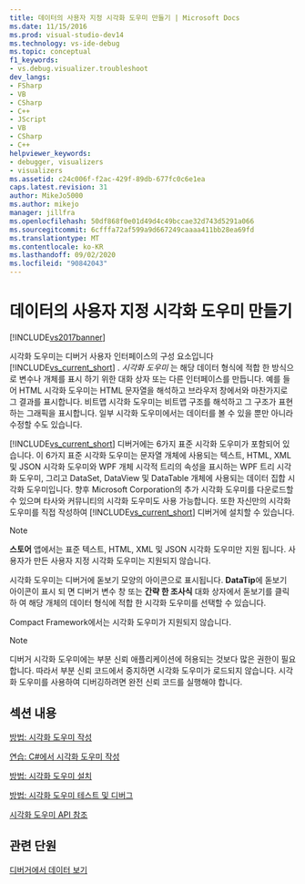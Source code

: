 ```yaml
---
title: 데이터의 사용자 지정 시각화 도우미 만들기 | Microsoft Docs
ms.date: 11/15/2016
ms.prod: visual-studio-dev14
ms.technology: vs-ide-debug
ms.topic: conceptual
f1_keywords:
- vs.debug.visualizer.troubleshoot
dev_langs:
- FSharp
- VB
- CSharp
- C++
- JScript
- VB
- CSharp
- C++
helpviewer_keywords:
- debugger, visualizers
- visualizers
ms.assetid: c24c006f-f2ac-429f-89db-677fc0c6e1ea
caps.latest.revision: 31
author: MikeJo5000
ms.author: mikejo
manager: jillfra
ms.openlocfilehash: 50df868f0e01d49d4c49bccae32d743d5291a066
ms.sourcegitcommit: 6cfffa72af599a9d667249caaaa411bb28ea69fd
ms.translationtype: MT
ms.contentlocale: ko-KR
ms.lasthandoff: 09/02/2020
ms.locfileid: "90842043"
---
```

# <a name="create-custom-visualizers-of-data"></a>데이터의 사용자 지정 시각화 도우미 만들기
[!INCLUDE[vs2017banner](../includes/vs2017banner.md)]

시각화 도우미는 디버거 사용자 인터페이스의 구성 요소입니다 [!INCLUDE[vs_current_short](../includes/vs-current-short-md.md)] . *시각화 도우미* 는 해당 데이터 형식에 적합 한 방식으로 변수나 개체를 표시 하기 위한 대화 상자 또는 다른 인터페이스를 만듭니다. 예를 들어 HTML 시각화 도우미는 HTML 문자열을 해석하고 브라우저 창에서와 마찬가지로 그 결과를 표시합니다. 비트맵 시각화 도우미는 비트맵 구조를 해석하고 그 구조가 표현하는 그래픽을 표시합니다. 일부 시각화 도우미에서는 데이터를 볼 수 있을 뿐만 아니라 수정할 수도 있습니다.  
  
 [!INCLUDE[vs_current_short](../includes/vs-current-short-md.md)] 디버거에는 6가지 표준 시각화 도우미가 포함되어 있습니다. 이 6가지 표준 시각화 도우미는 문자열 개체에 사용되는 텍스트, HTML, XML 및 JSON 시각화 도우미와 WPF 개체 시각적 트리의 속성을 표시하는 WPF 트리 시각화 도우미, 그리고 DataSet, DataView 및 DataTable 개체에 사용되는 데이터 집합 시각화 도우미입니다. 향후 Microsoft Corporation의 추가 시각화 도우미를 다운로드할 수 있으며 타사와 커뮤니티의 시각화 도우미도 사용 가능합니다. 또한 자신만의 시각화 도우미를 직접 작성하여 [!INCLUDE[vs_current_short](../includes/vs-current-short-md.md)] 디버거에 설치할 수 있습니다.  
  
> [!NOTE]
> **스토어** 앱에서는 표준 텍스트, HTML, XML 및 JSON 시각화 도우미만 지원 됩니다. 사용자가 만든 사용자 지정 시각화 도우미는 지원되지 않습니다.  
  
 시각화 도우미는 디버거에 돋보기 모양의 아이콘으로 표시됩니다. **DataTip**에 돋보기 아이콘이 표시 되 면 디버거 변수 창 또는 **간략 한 조사식** 대화 상자에서 돋보기를 클릭 하 여 해당 개체의 데이터 형식에 적합 한 시각화 도우미를 선택할 수 있습니다.  
  
 Compact Framework에서는 시각화 도우미가 지원되지 않습니다.  
  
> [!NOTE]
> 디버거 시각화 도우미에는 부분 신뢰 애플리케이션에 허용되는 것보다 많은 권한이 필요합니다. 따라서 부분 신뢰 코드에서 중지하면 시각화 도우미가 로드되지 않습니다. 시각화 도우미를 사용하여 디버깅하려면 완전 신뢰 코드를 실행해야 합니다.  
  
## <a name="in-this-section"></a>섹션 내용  
 [방법: 시각화 도우미 작성](../debugger/how-to-write-a-visualizer.md)  
  
 [연습: C#에서 시각화 도우미 작성](../debugger/walkthrough-writing-a-visualizer-in-csharp.md)  
  
 [방법: 시각화 도우미 설치](../debugger/how-to-install-a-visualizer.md)  
  
 [방법: 시각화 도우미 테스트 및 디버그](../debugger/how-to-test-and-debug-a-visualizer.md)  
  
 [시각화 도우미 API 참조](../debugger/visualizer-api-reference.md)  
  
## <a name="related-sections"></a>관련 단원  
 [디버거에서 데이터 보기](../debugger/viewing-data-in-the-debugger.md)
